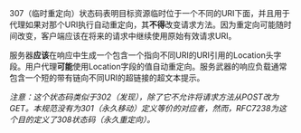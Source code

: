 307（临时重定向）状态码表明目标资源临时位于一个不同的URI下面，并且用于代理如果对那个URI执行自动重定向，其**不得**改变请求方法。因为重定向可能随时间改变，客户端应该在将来的请求中继续使用原始有效请求URI。

服务器**应该**在响应中生成一个包含一个指向不同URI的URI引用的Location头字段。用户代理**可能**使用Location字段的值自动重定向。服务武器的响应负载通常包含一个短的带有链向不同URI的超链接的超文本提示。

*注意：这个状态码类似于302（发现），除了它不允许将请求方法从POST改为GET。本规范没有为301（永久移动）定义等价的对应者，然而，RFC7238为这个目的定义了308状态码（永久重定向）。*
